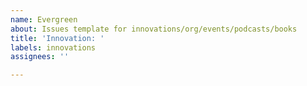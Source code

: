 ```yaml
---
name: Evergreen
about: Issues template for innovations/org/events/podcasts/books
title: 'Innovation: '
labels: innovations
assignees: ''

---
```



